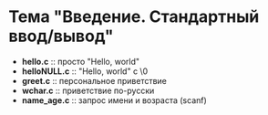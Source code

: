 # Тема "Введение. Стандартный ввод/вывод"

- **hello.c**     ::  просто "Hello, world"
- **helloNULL.c** ::  "Hello, world" с \0
- **greet.c**     ::  персональное приветствие
- **wchar.c**     ::  приветствие по-русски 
- **name_age.c**  ::  запрос имени и возраста (scanf)
